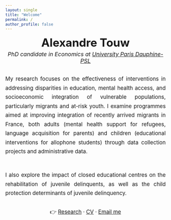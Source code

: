 ```yaml
---
layout: single
title: "Welcome"
permalink: /
author_profile: false
---
```


<style>
  .homepage-title {
    text-align: center;
    font-size: 2.2rem;
    font-weight: 700;
    margin-bottom: 0.3rem;
  }
  .homepage-subtitle {
    text-align: center;
    font-style: italic;
    font-size: 1.1rem;
    margin-bottom: 2rem;
  }
  .homepage-text {
    max-width: 700px;
    margin: 0 auto;
    text-align: justify;
    line-height: 1.7;
    font-size: 1.05rem;
  }
  .homepage-links {
    text-align: center;
    margin-top: 2rem;
    font-size: 1.05rem;
  }
</style>

<div class="homepage-title">
  Alexandre Touw
</div>

<div class="homepage-subtitle">
  PhD candidate in Economics at <a href="https://leda.dauphine.fr/">University Paris Dauphine-PSL</a>
</div>

<div class="homepage-text">
  My research focuses on the effectiveness of interventions in addressing disparities in education, mental health access, and socioeconomic integration of vulnerable populations, particularly migrants and at-risk youth. I examine programmes aimed at improving integration of recently arrived migrants in France, both adults (mental health support for refugees, language acquisition for parents) and children (educational interventions for allophone students) through data collection projects and administrative data.<br/><br/>
  
  I also explore the impact of closed educational centres on the rehabilitation of juvenile delinquents, as well as the child protection determinants of juvenile delinquency.
</div>

<div class="homepage-links">
  👉 <a href="/research">Research</a> · <a href="/cv">CV</a> · <a href="mailto:alexandre.touw@dauphine.psl.eu">Email me</a>
</div>